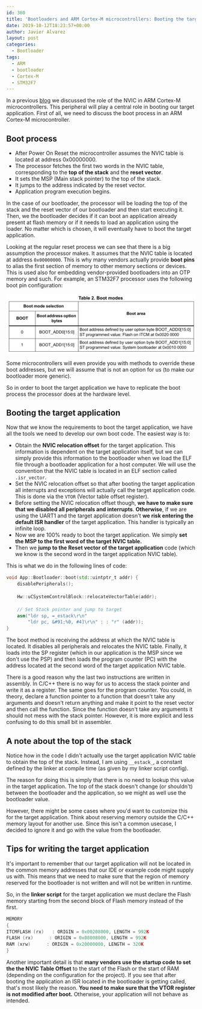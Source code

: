 ```yaml
---
id: 360
title: 'Bootloaders and ARM Cortex-M microcontrollers: Booting the target application'
date: 2019-10-12T18:23:57+00:00
author: Javier Alvarez
layout: post
categories:
  - Bootloader
tags:
  - ARM
  - bootloader
  - Cortex-M
  - STM32F7
---
```

In a previous [blog](/post/2019-01-03-arm-cortex-m-startup-code-for-c-and-c/) we discussed the role of the NVIC in ARM Cortex-M microcontrollers. This peripheral will play a central role in booting our target application. First of all, we need to discuss the boot process in an ARM Cortex-M microcontroller.

## Boot process

  * After Power On Reset the microcontroller assumes the NVIC table is located at address 0x00000000.
  * The processor fetches the first two words in the NVIC table, corresponding to the **top of the stack** and the **reset vector**.
  * It sets the MSP (Main stack pointer) to the top of the stack.
  * It jumps to the address indicated by the reset vector.
  * Application program execution begins.

In the case of our bootloader, the processor will be loading the top of the stack and the reset vector of our bootloader and then start executing it. Then, we the bootloader decides if it can boot an application already present at flash memory or if it needs to load an application using the loader. No matter which is chosen, it will eventually have to boot the target application.

Looking at the regular reset process we can see that there is a big assumption the processor makes. It assumes that the NVIC table is located at address `0x00000000`. This is why many vendors actually provide **boot pins** to alias the first section of memory to other memory sections or devices. This is used also for embedding vendor-provided bootloaders into an OTP memory and such. For example, an STM32F7 processor uses the following boot pin configuration:

![Boot mode selection for STM32F7](/stm32f7_boot_mode_selection.png)

Some microcontrollers will even provide you with methods to override these boot addresses, but we will assume that is not an option for us (to make our bootloader more generic).

So in order to boot the target application we have to replicate the boot process the processor does at the hardware level.

## Booting the target application

Now that we know the requirements to boot the target application, we have all the tools we need to develop our own boot code. The easiest way is to:

  * Obtain the **NVIC relocation offset** for the target application. This information is dependent on the target application itself, but we can simply provide this information to the bootloader when we load the ELF file through a bootloader application for a host computer. We will use the convention that the NVIC table is located in an ELF section called `.isr_vector`.
  * Set the NVIC relocation offset so that after booting the target application all interrupts and exceptions will actually call the target application code. This is done via the `VTOR` (Vector table offset register).
  * Before setting the NVIC relocation offset though, **we have to make sure that we disabled all peripherals and interrupts**. **Otherwise**, if we are using the UART1 and the target application doesn't **we risk entering the default ISR handler** of the target application. This handler is typically an infinite loop.
  * Now we are 100% ready to boot the target application. We simply **set the MSP to the first word of the target NVIC table.**
  * Then we **jump to the Reset vector of the target application** code (which we know is the second word in the target application NVIC table).

This is what we do in the following lines of code:

```c++
void App::Bootloader::boot(std::uintptr_t addr) {
    disablePeripherals();

    Hw::uCSystemControlBlock::relocateVectorTable(addr);

    // Set Stack pointer and jump to target
    asm("ldr sp, =_estack\r\n"
        "ldr pc, &#91;%0, #4]\r\n" : : "r" (addr));
}
```

The boot method is receiving the address at which the NVIC table is located. It disables all peripherals and relocates the NVIC table. Finally, it loads into the SP register (which in our application is the MSP since we don't use the PSP) and then loads the program counter (PC) with the address located at the second word of the target application NVIC table.

There is a good reason why the last two instructions are written in assembly. In C/C++ there is no way for us to access the stack pointer and write it as a register. The same goes for the program counter. You could, in theory, declare a function pointer to a function that doesn't take any arguments and doesn't return anything and make it point to the reset vector and then call the function. Since the function doesn't take any arguments it should not mess with the stack pointer. However, it is more explicit and less confusing to do this small bit in assembler.

## A note about the top of the stack

Notice how in the code I didn't actually use the target application NVIC table to obtain the top of the stack. Instead, I am using `__estack_`, a constant defined by the linker at compile time (as given by my linker script config).

The reason for doing this is simply that there is no need to lookup this value in the target application. The top of the stack doesn't change (or shouldn't) between the bootloader and the application, so we might as well use the bootloader value.

However, there might be some cases where you'd want to customize this for the target application. Think about reserving memory outside the C/C++ memory layout for another use. Since this isn't a common usecase, I decided to ignore it and go with the value from the bootloader.

## Tips for writing the target application

It's important to remember that our target application will not be located in the common memory addresses that our IDE or example code might supply us with. This means that we need to make sure that the region of memory reserved for the bootloader is not written and will not be written in runtime.

So, in the **linker script** for the target application we must declare the Flash memory starting from the second block of Flash memory instead of the first.

```c++
MEMORY
{
ITCMFLASH (rx)   : ORIGIN = 0x00208000, LENGTH = 992K
FLASH (rx)      : ORIGIN = 0x08008000, LENGTH = 992K
RAM (xrw)      : ORIGIN = 0x20000000, LENGTH = 320K
}
```

Another important detail is that **many vendors use the startup code to set the the NVIC Table Offset** to the start of the Flash or the start of RAM (depending on the configuration for the project). If you see that after booting the application an ISR located in the bootloader is getting called, that's most likely the reason. **You need to make sure that the VTOR register is not modified after boot.** Otherwise, your application will not behave as intended.
